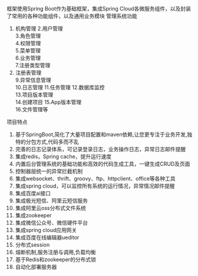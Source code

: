 框架使用Spring Boot作为基础框架，集成Spring Cloud各微服务组件，以及封装了常用的各种功能组件，以及通用业务模块
管理系统功能
1. 机构管理	
2.用户管理	
3.角色管理	
4.权限管理	
5.菜单管理	
6.业务管理	
7.注册类型管理	
8. 注册表管理	
9.异常信息管理	
10.日志管理	
11.任务管理	
12.数据库监控	
13.项目版本管理		
14.创建项目	
15.App版本管理		
16.文件管理等	

项目特点	
1. 基于SpringBoot,简化了大量项目配置和maven依赖,让您更专注于业务开发,独特的分包方式,代码多而不乱	
2. 完善的日志记录体系，可记录登录日志，业务操作日志，异常日志邮件提醒	
3. 集成redis，Spring cache，提升运行速度	
4. 内置后台管理系统的基础功能和高效的代码生成工具，一键生成CRUD及页面	
5. 控制器层统一的异常拦截机制	
6. 集成websocket、thrift、groovy、ftp、httpclient、office等各种工具	
7. 集成spring cloud，可以监控所有系统的运行情况，异常情况邮件提醒	
8. 集成百度ai接口	
9. 集成极光短信、阿里云短信服务	
10. 集成阿里云oss分布式文件系统	
11. 集成zookeeper	
12. 集成微信公众号、微信硬件平台	
13. 集成spring cloud应用网关	
14. 集成百度在线编辑器ueditor	
15. 分布式session	
16. 熔断机制,服务注册与调用,负载均衡	
17. 基于Redis和zookeeper的分布式锁
18. 自动化部署服务器	